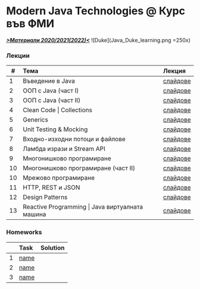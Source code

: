 # Modern Java Technologies @ Курс във ФМИ #

[***>Материали 2020/2021(2022)<***](https://github.com/fmi/java-course)
![Duke](Java_Duke_learning.png =250x)

### Лекции ###
| # | Тема | Лекция |
| - | :--- | :----- |
| 1 | Въведение в Java | [слайдове](https://fmi.github.io/java-course/01-intro-to-java/lecture/slides.html) |
| 2 | ООП с Java (част I) | [слайдове](https://fmi.github.io/java-course/02-oop-in-java-i/lecture/slides.html) |
| 3 | ООП с Java (част II) | [слайдове](https://fmi.github.io/java-course/03-oop-in-java-ii/lecture/slides.html) |
| 4 | Clean Code \| Collections | [слайдове](https://fmi.github.io/java-course/04-clean-code-collections/lecture/slides.html) |
| 5 | Generics | [слайдове](https://fmi.github.io/java-course/05-generics/lecture/slides.html) |
| 6 | Unit Testing & Mocking | [слайдове](https://fmi.github.io/java-course/06-unit-testing-and-mocking/lecture/slides.html) |
| 7 | Входно-изходни потоци и файлове | [слайдове](https://fmi.github.io/java-course/07-io-streams-and-files/lecture/slides.html) |
| 8 | Ламбда изрази и Stream API | [слайдове](https://fmi.github.io/java-course/08-lambdas-and-stream-api/lecture/slides.html) |
| 9 | Многонишково програмиране | [слайдове](https://fmi.github.io/java-course/09-threads/lecture/slides.html) |
| 10 | Многонишково програмиране (част II) | [слайдове](https://fmi.github.io/java-course/10-network/lecture/slides.html) |
| 10 | Мрежово програмиране | [слайдове](https://fmi.github.io/java-course/10-network/lecture/slides.html#19) |
| 11 | HTTP, REST и JSON | [слайдове](https://fmi.github.io/java-course/11-http-rest/lecture/slides.html) |
| 12 | Design Patterns | [слайдове](https://fmi.github.io/java-course/12-design-patterns/lecture/slides.html) |
| 13 | Reactive Programming \| Java виртуалната машина | [слайдове](https://fmi.github.io/java-course/13-reactive-jvm/lecture/slides.html) |


### Homeworks ###
|   | Task | Solution | 
| - | :--- | :--- | 
| 1 | [name](https://github.com/lia2353/Modern_Java_Technologies) |
| 2 | [name](https://github.com/lia2353/Modern_Java_Technologiesd) |
| 3 | [name](https://github.com/lia2353/Modern_Java_Technologies) |
    
